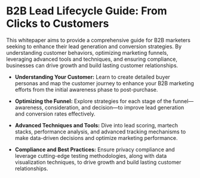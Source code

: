 # B2B Lead Lifecycle Guide: From Clicks to Customers

This whitepaper aims to provide a comprehensive guide for B2B marketers seeking to enhance their lead generation and conversion strategies. By understanding customer behaviors, optimizing marketing funnels, leveraging advanced tools and techniques, and ensuring compliance, businesses can drive growth and build lasting customer relationships.

-   **Understanding Your Customer:** Learn to create detailed buyer personas and map the customer journey to enhance your B2B marketing efforts from the initial awareness phase to post-purchase.
    
-   **Optimizing the Funnel:** Explore strategies for each stage of the funnel—awareness, consideration, and decision—to improve lead generation and conversion rates effectively.
    
-   **Advanced Techniques and Tools:** Dive into lead scoring, martech stacks, performance analysis, and advanced tracking mechanisms to make data-driven decisions and optimize marketing performance.
    
-   **Compliance and Best Practices:** Ensure privacy compliance and leverage cutting-edge testing methodologies, along with data visualization techniques, to drive growth and build lasting customer relationships.
